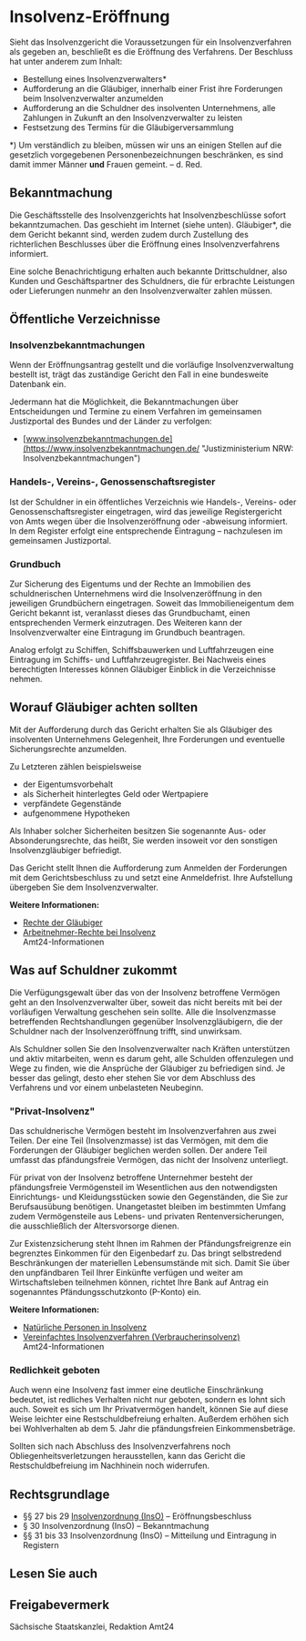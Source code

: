 # Insolvenz-Eröffnung

Sieht das Insolvenzgericht die Voraussetzungen für ein Insolvenzverfahren als gegeben an, beschließt es die Eröffnung des Verfahrens. Der Beschluss hat unter anderem zum Inhalt:

* Bestellung eines Insolvenzverwalters\*
* Aufforderung an die Gläubiger, innerhalb einer Frist ihre Forderungen beim Insolvenzverwalter anzumelden
* Aufforderung an die Schuldner des insolventen Unternehmens, alle Zahlungen in Zukunft an den Insolvenzverwalter zu leisten
* Festsetzung des Termins für die Gläubigerversammlung

\*) Um verständlich zu bleiben, müssen wir uns an einigen Stellen auf die gesetzlich vorgegebenen Personenbezeichnungen beschränken, es sind damit immer Männer **und** Frauen gemeint. – d. Red.

Bekanntmachung
--------------

Die Geschäftsstelle des Insolvenzgerichts hat Insolvenzbeschlüsse sofort bekanntzumachen. Das geschieht im Internet (siehe unten). Gläubiger\*, die dem Gericht bekannt sind, werden zudem durch Zustellung des richterlichen Beschlusses über die Eröffnung eines Insolvenzverfahrens informiert.

Eine solche Benachrichtigung erhalten auch bekannte Drittschuldner, also Kunden und Geschäftspartner des Schuldners, die für erbrachte Leistungen oder Lieferungen nunmehr an den Insolvenzverwalter zahlen müssen.

Öffentliche Verzeichnisse
-------------------------

### Insolvenzbekanntmachungen

Wenn der Eröffnungsantrag gestellt und die vorläufige Insolvenzverwaltung bestellt ist, trägt das zuständige Gericht den Fall in eine bundesweite Datenbank ein.

Jedermann hat die Möglichkeit, die Bekanntmachungen über Entscheidungen und Termine zu einem Verfahren im gemeinsamen Justizportal des Bundes und der Länder zu verfolgen:

* [www.insolvenzbekanntmachungen.de](https://www.insolvenzbekanntmachungen.de/ "Justizministerium NRW: Insolvenzbekanntmachungen")

### Handels-, Vereins-, Genossenschaftsregister

Ist der Schuldner in ein öffentliches Verzeichnis wie Handels-, Vereins- oder Genossenschaftsregister eingetragen, wird das jeweilige Registergericht von Amts wegen über die Insolvenzeröffnung oder -abweisung informiert. In dem Register erfolgt eine entsprechende Eintragung – nachzulesen im gemeinsamen Justizportal.

### Grundbuch

Zur Sicherung des Eigentums und der Rechte an Immobilien des schuldnerischen Unternehmens wird die Insolvenzeröffnung in den jeweiligen Grundbüchern eingetragen. Soweit das Immobilieneigentum dem Gericht bekannt ist, veranlasst dieses das Grundbuchamt, einen entsprechenden Vermerk einzutragen. Des Weiteren kann der Insolvenzverwalter eine Eintragung im Grundbuch beantragen.

Analog erfolgt zu Schiffen, Schiffsbauwerken und Luftfahrzeugen eine Eintragung im Schiffs- und Luftfahrzeugregister. Bei Nachweis eines berechtigten Interesses können Gläubiger Einblick in die Verzeichnisse nehmen.

Worauf Gläubiger achten sollten
-------------------------------

Mit der Aufforderung durch das Gericht erhalten Sie als Gläubiger des insolventen Unternehmens Gelegenheit, Ihre Forderungen und eventuelle Sicherungsrechte anzumelden.

Zu Letzteren zählen beispielsweise

* der Eigentumsvorbehalt
* als Sicherheit hinterlegtes Geld oder Wertpapiere
* verpfändete Gegenstände
* aufgenommene Hypotheken

Als Inhaber solcher Sicherheiten besitzen Sie sogenannte Aus- oder Absonderungsrechte, das heißt, Sie werden insoweit vor den sonstigen Insolvenzgläubiger befriedigt.

Das Gericht stellt Ihnen die Aufforderung zum Anmelden der Forderungen mit dem Gerichtsbeschluss zu und setzt eine Anmeldefrist. Ihre Aufstellung übergeben Sie dem Insolvenzverwalter.

**Weitere Informationen:**

* [Rechte der Gläubiger](https://amt24dev.sachsen.de/zufi/lebenslagen/5000753)
* [Arbeitnehmer-Rechte bei Insolvenz](https://amt24dev.sachsen.de/zufi/lebenslagen/5000769)  
   Amt24-Informationen

Was auf Schuldner zukommt
-------------------------

Die Verfügungsgewalt über das von der Insolvenz betroffene Vermögen geht an den Insolvenzverwalter über, soweit das nicht bereits mit bei der vorläufigen Verwaltung geschehen sein sollte. Alle die Insolvenzmasse betreffenden Rechtshandlungen gegenüber Insolvenzgläubigern, die der Schuldner nach der Insolvenzeröffnung trifft, sind unwirksam.

Als Schuldner sollen Sie den Insolvenzverwalter nach Kräften unterstützen und aktiv mitarbeiten, wenn es darum geht, alle Schulden offenzulegen und Wege zu finden, wie die Ansprüche der Gläubiger zu befriedigen sind. Je besser das gelingt, desto eher stehen Sie vor dem Abschluss des Verfahrens und vor einem unbelasteten Neubeginn.

### "Privat-Insolvenz"

Das schuldnerische Vermögen besteht im Insolvenzverfahren aus zwei Teilen. Der eine Teil (Insolvenzmasse) ist das Vermögen, mit dem die Forderungen der Gläubiger beglichen werden sollen. Der andere Teil umfasst das pfändungsfreie Vermögen, das nicht der Insolvenz unterliegt.

Für privat von der Insolvenz betroffene Unternehmer besteht der pfändungsfreie Vermögensteil im Wesentlichen aus den notwendigsten Einrichtungs- und Kleidungsstücken sowie den Gegenständen, die Sie zur Berufsausübung benötigen. Unangetastet bleiben im bestimmten Umfang zudem Vermögensteile aus Lebens- und privaten Rentenversicherungen, die ausschließlich der Altersvorsorge dienen.

Zur Existenzsicherung steht Ihnen im Rahmen der Pfändungsfreigrenze ein begrenztes Einkommen für den Eigenbedarf zu. Das bringt selbstredend Beschränkungen der materiellen Lebensumstände mit sich. Damit Sie über den unpfändbaren Teil Ihrer Einkünfte verfügen und weiter am Wirtschaftsleben teilnehmen können, richtet Ihre Bank auf Antrag ein sogenanntes Pfändungsschutzkonto (P-Konto) ein.

**Weitere Informationen:**

* [Natürliche Personen in Insolvenz](https://amt24dev.sachsen.de/zufi/lebenslagen/5000770)
* [Vereinfachtes Insolvenzverfahren (Verbraucherinsolvenz)](https://amt24dev.sachsen.de/zufi/lebenslagen/5000453)  
   Amt24-Informationen

### Redlichkeit geboten

Auch wenn eine Insolvenz fast immer eine deutliche Einschränkung bedeutet, ist redliches Verhalten nicht nur geboten, sondern es lohnt sich auch. Soweit es sich um Ihr Privatvermögen handelt, können Sie auf diese Weise leichter eine Restschuldbefreiung erhalten. Außerdem erhöhen sich bei Wohlverhalten ab dem 5. Jahr die pfändungsfreien Einkommensbeträge.

Sollten sich nach Abschluss des Insolvenzverfahrens noch Obliegenheitsverletzungen herausstellen, kann das Gericht die Restschuldbefreiung im Nachhinein noch widerrufen.

Rechtsgrundlage
---------------

* §§ 27 bis 29 [Insolvenzordnung (InsO)](http://www.gesetze-im-internet.de/inso/ "BMJV: Insolvenzordnung (InsO) (gesetze-im-internet.de)") – Eröffnungsbeschluss
* § 30 Insolvenzordnung (InsO) – Bekanntmachung
* §§ 31 bis 33 Insolvenzordnung (InsO) – Mitteilung und Eintragung in Registern

## Lesen Sie auch

## Freigabevermerk

Sächsische Staatskanzlei, Redaktion Amt24
